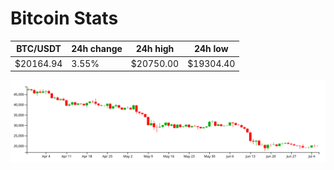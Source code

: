 # Bitcoin Stats

BTC/USDT|24h change|24h high|24h low|
|---|---|---|---|
|$20164.94|3.55%|$20750.00|$19304.40|

<img src="./chart.svg">
